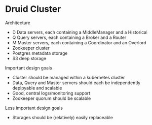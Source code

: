 # Druid Cluster

Architecture

- D Data servers, each containing a MiddleManager and a Historical
- Q Query servers, each containing a Broker and a Router
- M Master servers, each containing a Coordinator and an Overlord
- Zookeeper cluster
- Postgres metadata storage
- S3 deep storage

Important design goals

- Cluster should be managed within a kubernetes cluster
- Data, Query and Master servers should each be independently deplpyable and scalable
- Good, central logs/monitoring support
- Zookeeper quorum should be scalable

Less important design goals

- Storages should be (relatively) easily replaceable
